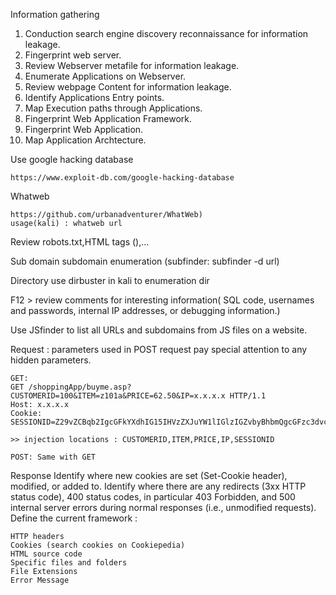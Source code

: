 Information gathering

1. Conduction search engine discovery reconnaissance for information leakage.
2. Fingerprint web server.
3. Review Webserver metafile for information leakage.
4. Enumerate Applications on Webserver.
5. Review webpage Content for information leakage.
6. Identify Applications Entry points.
7. Map Execution paths through Applications.
8. Fingerprint Web Application Framework.
9. Fingerprint Web Application.
10. Map Application Archtecture.

Use google hacking database 

	https://www.exploit-db.com/google-hacking-database

Whatweb

	https://github.com/urbanadventurer/WhatWeb) 
	usage(kali) : whatweb url

Review robots.txt,HTML tags (<META>),...

Sub domain 
	subdomain enumeration (subfinder: subfinder -d url)

Directory 
	use dirbuster in kali to enumeration dir 

F12 > review comments for interesting information( SQL code, usernames and passwords, internal IP addresses, or debugging information.)

Use JSfinder to list all URLs and subdomains from JS files on a website.

Request : parameters used in POST request pay special attention to any hidden parameters.

	GET: 
	GET /shoppingApp/buyme.asp?CUSTOMERID=100&ITEM=z101a&PRICE=62.50&IP=x.x.x.x HTTP/1.1
	Host: x.x.x.x
	Cookie: SESSIONID=Z29vZCBqb2IgcGFkYXdhIG15IHVzZXJuYW1lIGlzIGZvbyBhbmQgcGFzc3dvcmQgaXMgYmFy

	>> injection locations : CUSTOMERID,ITEM,PRICE,IP,SESSIONID

	POST: Same with GET

Response 
	Identify where new cookies are set (Set-Cookie header), modified, or added to.
	Identify where there are any redirects (3xx HTTP status code), 400 status codes, in particular 403 Forbidden, and 500 internal server errors during normal responses (i.e., unmodified requests).
Define the current framework :

	HTTP headers
	Cookies (search cookies on Cookiepedia)
	HTML source code
	Specific files and folders
	File Extensions
	Error Message




